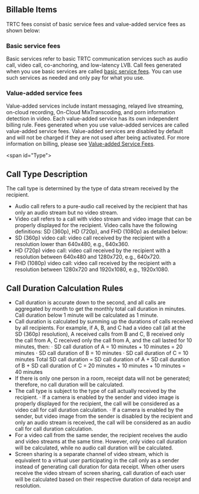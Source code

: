 ## Billable Items

TRTC fees consist of basic service fees and value-added service fees as shown below:
<!--![Billable items](费用组成说明.png)-->

### Basic service fees
Basic services refer to basic TRTC communication services such as audio call, video call, co-anchoring, and low-latency LVB. Call fees generated when you use basic services are called [basic service fees](https://cloud.tencent.com/document/product/647/37097). You can use such services as needed and only pay for what you use.
### Value-added service fees
Value-added services include instant messaging, relayed live streaming, on-cloud recording, On-Cloud MixTranscoding, and porn information detection in video. Each value-added service has its own independent billing rule. Fees generated when you use value-added services are called value-added service fees.
Value-added services are disabled by default and will not be charged if they are not used after being activated. For more information on billing, please see [Value-added Service Fees](https://cloud.tencent.com/document/product/647/32574).

<span id="Type"></span>
## Call Type Description
The call type is determined by the type of data stream received by the recipient.
- Audio call refers to a pure-audio call received by the recipient that has only an audio stream but no video stream.
- Video call refers to a call with video stream and video image that can be properly displayed for the recipient. Video calls have the following definitions: SD (360p), HD (720p), and FHD (1080p) as detailed below:
 - SD (360p) video call: video call received by the recipient with a resolution lower than 640x480, e.g., 640x360.
 - HD (720p) video call: video call received by the recipient with a resolution between 640x480 and 1280x720, e.g., 640x720.
 - FHD (1080p) video call: video call received by the recipient with a resolution between 1280x720 and 1920x1080, e.g., 1920x1080.


<span id="callduration"></span>
## Call Duration Calculation Rules
- Call duration is accurate down to the second, and all calls are aggregated by month to get the monthly total call duration in minutes. Call duration below 1 minute will be calculated as 1 minute.
- Call duration is calculated by summing up the durations of calls received by all recipients.
For example, if A, B, and C had a video call (all at the SD (360p) resolution), A received calls from B and C, B received only the call from A, C received only the call from A, and the call lasted for 10 minutes, then:
 · SD call duration of A = 10 minutes + 10 minutes = 20 minutes
 · SD call duration of B = 10 minutes
 · SD call duration of C = 10 minutes
 Total SD call duration = SD call duration of A + SD call duration of B + SD call duration of C = 20 minutes + 10 minutes + 10 minutes = 40 minutes
- If there is only one person in a room, receipt data will not be generated; therefore, no call duration will be calculated.
- The call type is subject to the type of call actually received by the recipient.
 · If a camera is enabled by the sender and video image is properly displayed for the recipient, the call will be considered as a video call for call duration calculation.
 · If a camera is enabled by the sender, but video image from the sender is disabled by the recipient and only an audio stream is received, the call will be considered as an audio call for call duration calculation.
- For a video call from the same sender, the recipient receives the audio and video streams at the same time. However, only video call duration will be calculated, while no audio call duration will be calculated.
- Screen sharing is a separate channel of video stream, which is equivalent to a virtual user participating in the call only as a sender instead of generating call duration for data receipt. When other users receive the video stream of screen sharing, call duration of each user will be calculated based on their respective duration of data receipt and resolution.
